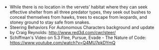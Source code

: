 * While there is no location in the vervets’ habitat where they can seek effective shelter from all three predator types, they seek out bushes to conceal themselves from hawks, trees to escape from leopards, and stoney ground to stay safe from snakes.
* Steering Behaviors For Autonomous Characters background and update by Craig Reynolds: http://www.red3d.com/cwr/steer/
* Schiffman's Video on 5.3 Flee, Pursue, Evade - The Nature of Code: https://www.youtube.com/watch?v=Q4MU7pkDYmQ